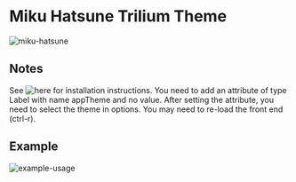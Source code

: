 # Miku Hatsune Trilium Theme

![miku-hatsune](https://user-images.githubusercontent.com/32842507/122923523-173d8f00-d365-11eb-846c-bb363e2b7e30.jpg)

## Notes

See ![here](https://github.com/zadam/trilium/wiki/Themes) for installation instructions. You need to add an attribute of type Label with name appTheme and no value. After setting the attribute, you need to select the theme in options. You may need to re-load the front end (ctrl-r).

## Example
![example-usage](https://user-images.githubusercontent.com/32842507/122929024-b87b1400-d36a-11eb-847a-3bcdfc2e84cc.jpg)
